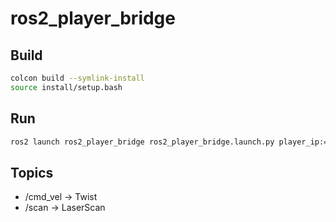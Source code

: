 # ros2_player_bridge
## Build
```sh
colcon build --symlink-install
source install/setup.bash
```

## Run
```sh
ros2 launch ros2_player_bridge ros2_player_bridge.launch.py player_ip:=<IP_OPTIONAL>
```

## Topics
* /cmd_vel -> Twist
* /scan -> LaserScan